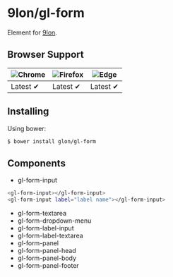 # 9lon/gl-form
Element for [9lon](https://github.com/9lon).

## Browser Support
![Chrome](https://raw.github.com/alrra/browser-logos/master/chrome/chrome_48x48.png) | ![Firefox](https://raw.github.com/alrra/browser-logos/master/firefox/firefox_48x48.png) | ![Edge](https://raw.github.com/alrra/browser-logos/master/edge/edge_48x48.png) |
--- | --- | --- |
Latest ✔ | Latest ✔ | Latest ✔ |

## Installing
Using bower:

```bash
$ bower install glon/gl-form
```
## Components

- gl-form-input
```bash
<gl-form-input></gl-form-input>
<gl-form-input label="label name"></gl-form-input>
```
- gl-form-textarea 
- gl-form-dropdown-menu
- gl-form-label-input
- gl-form-label-textarea
- gl-form-panel
- gl-form-panel-head
- gl-form-panel-body
- gl-form-panel-footer
